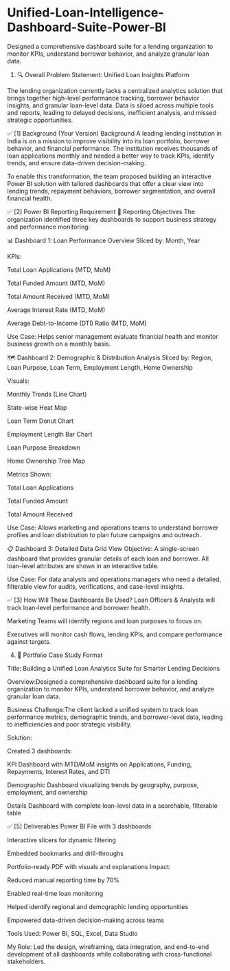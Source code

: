 # Unified-Loan-Intelligence-Dashboard-Suite-Power-BI
Designed a comprehensive dashboard suite for a lending organization to monitor KPIs, understand borrower behavior, and analyze granular loan data.


1. 🔍 Overall Problem Statement: Unified Loan Insights Platform

The lending organization currently lacks a centralized analytics solution that brings together high-level performance tracking, borrower behavior insights, and granular loan-level data. Data is siloed across multiple tools and reports, leading to delayed decisions, inefficient analysis, and missed strategic opportunities.

✅ [1] Background (Your Version)
Background
A leading lending institution in India is on a mission to improve visibility into its loan portfolio, borrower behavior, and financial performance. The institution receives thousands of loan applications monthly and needed a better way to track KPIs, identify trends, and ensure data-driven decision-making.

To enable this transformation, the team proposed building an interactive Power BI solution with tailored dashboards that offer a clear view into lending trends, repayment behaviors, borrower segmentation, and overall financial health.

✅ [2] Power BI Reporting Requirement
💼 Reporting Objectives
The organization identified three key dashboards to support business strategy and performance monitoring:

📊 Dashboard 1: Loan Performance Overview
Sliced by: Month, Year

KPIs:

Total Loan Applications (MTD, MoM)

Total Funded Amount (MTD, MoM)

Total Amount Received (MTD, MoM)

Average Interest Rate (MTD, MoM)

Average Debt-to-Income (DTI) Ratio (MTD, MoM)

Use Case:
Helps senior management evaluate financial health and monitor business growth on a monthly basis.

🗺️ Dashboard 2: Demographic & Distribution Analysis
Sliced by: Region, Loan Purpose, Loan Term, Employment Length, Home Ownership

Visuals:

Monthly Trends (Line Chart)

State-wise Heat Map

Loan Term Donut Chart

Employment Length Bar Chart

Loan Purpose Breakdown

Home Ownership Tree Map

Metrics Shown:

Total Loan Applications

Total Funded Amount

Total Amount Received

Use Case:
Allows marketing and operations teams to understand borrower profiles and loan distribution to plan future campaigns and outreach.

📋 Dashboard 3: Detailed Data Grid View
Objective:
A single-screen dashboard that provides granular details of each loan and borrower. All loan-level attributes are shown in an interactive table.

Use Case:
For data analysts and operations managers who need a detailed, filterable view for audits, verifications, and case-level insights.

✅ [3] How Will These Dashboards Be Used?
Loan Officers & Analysts will track loan-level performance and borrower health.

Marketing Teams will identify regions and loan purposes to focus on.

Executives will monitor cash flows, lending KPIs, and compare performance against targets.


4. 🌟 Portfolio Case Study Format

Title: Building a Unified Loan Analytics Suite for Smarter Lending Decisions

Overview:Designed a comprehensive dashboard suite for a lending organization to monitor KPIs, understand borrower behavior, and analyze granular loan data.

Business Challenge:The client lacked a unified system to track loan performance metrics, demographic trends, and borrower-level data, leading to inefficiencies and poor strategic visibility.

Solution:

Created 3 dashboards:

KPI Dashboard with MTD/MoM insights on Applications, Funding, Repayments, Interest Rates, and DTI

Demographic Dashboard visualizing trends by geography, purpose, employment, and ownership

Details Dashboard with complete loan-level data in a searchable, filterable table

✅ [5] Deliverables
Power BI File with 3 dashboards

Interactive slicers for dynamic filtering

Embedded bookmarks and drill-throughs

Portfolio-ready PDF with visuals and explanations
Impact:

Reduced manual reporting time by 70%

Enabled real-time loan monitoring

Helped identify regional and demographic lending opportunities

Empowered data-driven decision-making across teams

Tools Used: Power BI, SQL, Excel, Data Studio

My Role: Led the design, wireframing, data integration, and end-to-end development of all dashboards while collaborating with cross-functional stakeholders.
